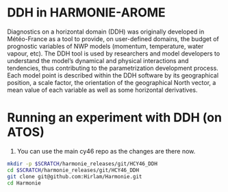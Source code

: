 # DDH in HARMONIE-AROME

Diagnostics on a horizontal domain (DDH) was originally developed in Météo-France as a tool to provide, on user-defined domains, 
the budget of prognostic variables of NWP models (momentum, temperature, water vapour, etc). The DDH tool is used by researchers 
and model developers to understand the model’s dynamical and physical interactions and tendencies, thus contributing to the 
parametrization development process. Each model point is described within the DDH software by its geographical position, 
a scale factor, the orientation of the geographical North vector, a mean value of each variable as well as some horizontal 
derivatives.

# Running an experiment with DDH (on ATOS)

1) You can use the main cy46 repo as the changes are there now.

```bash
mkdir -p $SCRATCH/harmonie_releases/git/HCY46_DDH
cd $SCRATCH/harmonie_releases/git/HCY46_DDH
git clone git@github.com:Hirlam/Harmonie.git
cd Harmonie
```
